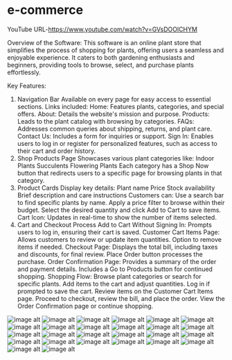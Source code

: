 ﻿# e-commerce
 YouTube URL-https://www.youtube.com/watch?v=GVsDOOlCHYM

 Overview of the Software:
This software is an online plant store that simplifies the process of shopping for plants, offering users a seamless and enjoyable experience. It caters to both gardening enthusiasts and beginners, providing tools to browse, select, and purchase plants effortlessly.

Key Features:
1. Navigation Bar
Available on every page for easy access to essential sections.
Links included:
Home: Features plants, categories, and special offers.
About: Details the website's mission and purpose.
Products: Leads to the plant catalog with browsing by categories.
FAQs: Addresses common queries about shipping, returns, and plant care.
Contact Us: Includes a form for inquiries or support.
Sign In: Enables users to log in or register for personalized features, such as access to their cart and order history.
2. Shop Products Page
Showcases various plant categories like:
Indoor Plants
Succulents
Flowering Plants
Each category has a Shop Now button that redirects users to a specific page for browsing plants in that category.
3. Product Cards
Display key details:
Plant name
Price
Stock availability
Brief description and care instructions
Customers can:
Use a search bar to find specific plants by name.
Apply a price filter to browse within their budget.
Select the desired quantity and click Add to Cart to save items.
Cart Icon: Updates in real-time to show the number of items selected.
4. Cart and Checkout Process
Add to Cart Without Signing In: Prompts users to log in, ensuring their cart is saved.
Customer Cart Items Page:
Allows customers to review or update item quantities.
Option to remove items if needed.
Checkout Page:
Displays the total bill, including taxes and discounts, for final review.
Place Order button processes the purchase.
Order Confirmation Page:
Provides a summary of the order and payment details.
Includes a Go to Products button for continued shopping.
Shopping Flow:
Browse plant categories or search for specific plants.
Add items to the cart and adjust quantities.
Log in if prompted to save the cart.
Review items on the Customer Cart Items page.
Proceed to checkout, review the bill, and place the order.
View the Order Confirmation page or continue shopping.

![image alt](https://github.com/Shimara-Appuhami/e-commerce/blob/4662eda6a19818ce8c51386951ee48f85d1fb5e5/Screenshot%202025-01-27%20015547.png)
![image alt](https://github.com/Shimara-Appuhami/e-commerce/blob/4662eda6a19818ce8c51386951ee48f85d1fb5e5/Screenshot%202025-01-27%20015613.png)
![image alt](https://github.com/Shimara-Appuhami/e-commerce/blob/4662eda6a19818ce8c51386951ee48f85d1fb5e5/Screenshot%202025-01-27%20015633.png)
![image alt](https://github.com/Shimara-Appuhami/e-commerce/blob/4662eda6a19818ce8c51386951ee48f85d1fb5e5/Screenshot%202025-01-27%20015650.png)
![image alt](https://github.com/Shimara-Appuhami/e-commerce/blob/4662eda6a19818ce8c51386951ee48f85d1fb5e5/Screenshot%202025-01-27%20015734.png)
![image alt](https://github.com/Shimara-Appuhami/e-commerce/blob/4662eda6a19818ce8c51386951ee48f85d1fb5e5/Screenshot%202025-01-27%20015750.png)
![image alt](https://github.com/Shimara-Appuhami/e-commerce/blob/4662eda6a19818ce8c51386951ee48f85d1fb5e5/Screenshot%202025-01-27%20015820.png)
![image alt](https://github.com/Shimara-Appuhami/e-commerce/blob/4662eda6a19818ce8c51386951ee48f85d1fb5e5/Screenshot%202025-01-27%20015836.png)
![image alt](https://github.com/Shimara-Appuhami/e-commerce/blob/4662eda6a19818ce8c51386951ee48f85d1fb5e5/Screenshot%202025-01-27%20015859.png)
![image alt](https://github.com/Shimara-Appuhami/e-commerce/blob/4662eda6a19818ce8c51386951ee48f85d1fb5e5/Screenshot%202025-01-27%20015917.png)
![image alt](https://github.com/Shimara-Appuhami/e-commerce/blob/4662eda6a19818ce8c51386951ee48f85d1fb5e5/Screenshot%202025-01-27%20015929.png)
![image alt](https://github.com/Shimara-Appuhami/e-commerce/blob/4662eda6a19818ce8c51386951ee48f85d1fb5e5/Screenshot%202025-01-27%20015950.png)
![image alt](https://github.com/Shimara-Appuhami/e-commerce/blob/4662eda6a19818ce8c51386951ee48f85d1fb5e5/Screenshot%202025-01-27%20020016.png)
![image alt](https://github.com/Shimara-Appuhami/e-commerce/blob/4662eda6a19818ce8c51386951ee48f85d1fb5e5/Screenshot%202025-01-27%20020125.png)
![image alt](https://github.com/Shimara-Appuhami/e-commerce/blob/4662eda6a19818ce8c51386951ee48f85d1fb5e5/Screenshot%202025-01-27%20020140.png)
![image alt](https://github.com/Shimara-Appuhami/e-commerce/blob/4662eda6a19818ce8c51386951ee48f85d1fb5e5/Screenshot%202025-01-27%20020154.png)
![image alt](https://github.com/Shimara-Appuhami/e-commerce/blob/4662eda6a19818ce8c51386951ee48f85d1fb5e5/Screenshot%202025-01-27%20020228.png)
![image alt](https://github.com/Shimara-Appuhami/e-commerce/blob/4662eda6a19818ce8c51386951ee48f85d1fb5e5/Screenshot%202025-01-27%20020321.png)
![image alt](https://github.com/Shimara-Appuhami/e-commerce/blob/4662eda6a19818ce8c51386951ee48f85d1fb5e5/Screenshot%202025-01-27%20020352.png)
![image alt](https://github.com/Shimara-Appuhami/e-commerce/blob/4662eda6a19818ce8c51386951ee48f85d1fb5e5/Screenshot%202025-01-27%20020411.png)
![image alt](https://github.com/Shimara-Appuhami/e-commerce/blob/4662eda6a19818ce8c51386951ee48f85d1fb5e5/Screenshot%202025-01-27%20020429.png)
![image alt](https://github.com/Shimara-Appuhami/e-commerce/blob/4662eda6a19818ce8c51386951ee48f85d1fb5e5/Screenshot%202025-01-27%20020440.png)
![image alt](https://github.com/Shimara-Appuhami/e-commerce/blob/4662eda6a19818ce8c51386951ee48f85d1fb5e5/Screenshot%202025-01-27%20020454.png)
![image alt](https://github.com/Shimara-Appuhami/e-commerce/blob/4662eda6a19818ce8c51386951ee48f85d1fb5e5/Screenshot%202025-01-27%20020532.png)
![image alt](https://github.com/Shimara-Appuhami/e-commerce/blob/4662eda6a19818ce8c51386951ee48f85d1fb5e5/Screenshot%202025-01-27%20020619.png)
![image alt](https://github.com/Shimara-Appuhami/e-commerce/blob/4662eda6a19818ce8c51386951ee48f85d1fb5e5/Screenshot%202025-01-27%20020557.png)
